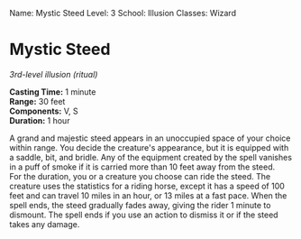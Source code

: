 Name: Mystic Steed
Level: 3
School: Illusion
Classes: Wizard

# Mystic Steed

_3rd-level illusion (ritual)_

**Casting Time:** 1 minute    
**Range:** 30 feet    
**Components:** V, S    
**Duration:** 1 hour 

A grand and majestic steed appears in an unoccupied space of your choice within range. You decide the creature's appearance, but it is equipped with a saddle, bit, and bridle. Any of the equipment created by the spell vanishes in a puff of smoke if it is carried more than 10 feet away from the steed.    
For the duration, you or a creature you choose can ride the steed. The creature uses the statistics for a riding horse, except it has a speed of 100 feet and can travel 10 miles in an hour, or 13 miles at a fast pace. When the spell ends, the steed gradually fades away, giving the rider 1 minute to dismount. The spell ends if you use an action to dismiss it or if the steed takes any damage.

